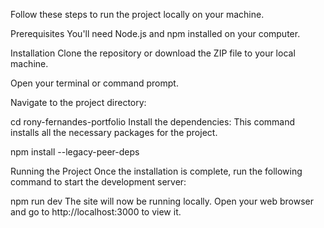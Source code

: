 Follow these steps to run the project locally on your machine.

Prerequisites
You'll need Node.js and npm installed on your computer.

Installation
Clone the repository or download the ZIP file to your local machine.

Open your terminal or command prompt.

Navigate to the project directory:

cd rony-fernandes-portfolio
Install the dependencies: This command installs all the necessary packages for the project.

npm install --legacy-peer-deps

Running the Project
Once the installation is complete, run the following command to start the development server:

npm run dev
The site will now be running locally. Open your web browser and go to http://localhost:3000 to view it.
